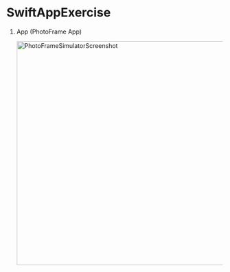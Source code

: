 # SwiftAppExercise
1. App (PhotoFrame App)

    <img width="523" alt="PhotoFrameSimulatorScreenshot" src="https://github.com/mxrtxzcxn/SwiftAppExercise/assets/130929421/a65e9a89-6efa-45f4-84e8-50b4d94eb8fa">
